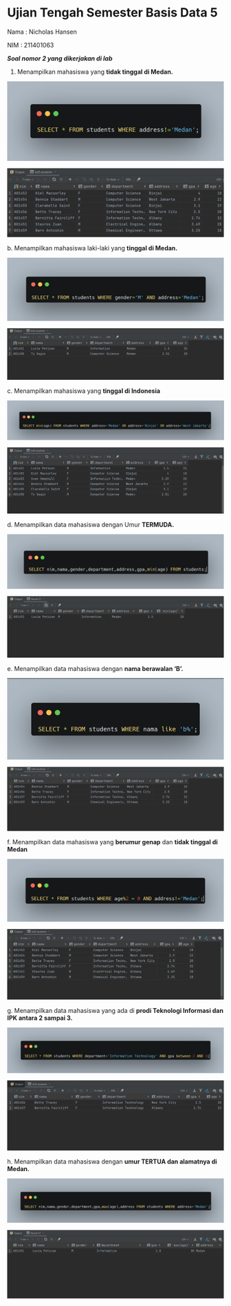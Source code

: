# Ujian Tengah Semester Basis Data 5

Nama : Nicholas Hansen

NIM : 211401063

***Soal nomor 2 yang dikerjakan di lab***

1. Menampilkan mahasiswa yang **tidak tinggal di Medan.**

![Untitled](Ujian%20Tengah%20Semester%20Basis%20Data%205%20ac500f16d096414ba6b12e7e73ee08c0/Untitled.png)

![Untitled](Ujian%20Tengah%20Semester%20Basis%20Data%205%20ac500f16d096414ba6b12e7e73ee08c0/Untitled%201.png)

b. Menampilkan mahasiswa laki-laki yang **tinggal di Medan.**

![Untitled](Ujian%20Tengah%20Semester%20Basis%20Data%205%20ac500f16d096414ba6b12e7e73ee08c0/Untitled%202.png)

![Untitled](Ujian%20Tengah%20Semester%20Basis%20Data%205%20ac500f16d096414ba6b12e7e73ee08c0/Untitled%203.png)

c. Menampilkan mahasiswa yang **tinggal di Indonesia**

![Untitled](Ujian%20Tengah%20Semester%20Basis%20Data%205%20ac500f16d096414ba6b12e7e73ee08c0/Untitled%204.png)

![Untitled](Ujian%20Tengah%20Semester%20Basis%20Data%205%20ac500f16d096414ba6b12e7e73ee08c0/Untitled%205.png)

d. Menampilkan data mahasiswa dengan Umur **TERMUDA.**

![Untitled](Ujian%20Tengah%20Semester%20Basis%20Data%205%20ac500f16d096414ba6b12e7e73ee08c0/Untitled%206.png)

![Untitled](Ujian%20Tengah%20Semester%20Basis%20Data%205%20ac500f16d096414ba6b12e7e73ee08c0/Untitled%207.png)

e. Menampilkan data mahasiswa dengan **nama berawalan ‘B’.**

![Untitled](Ujian%20Tengah%20Semester%20Basis%20Data%205%20ac500f16d096414ba6b12e7e73ee08c0/Untitled%208.png)

![Untitled](Ujian%20Tengah%20Semester%20Basis%20Data%205%20ac500f16d096414ba6b12e7e73ee08c0/Untitled%209.png)

f. Menampilkan data mahasiswa yang **berumur genap** dan **tidak tinggal di Medan**

![Untitled](Ujian%20Tengah%20Semester%20Basis%20Data%205%20ac500f16d096414ba6b12e7e73ee08c0/Untitled%2010.png)

![Untitled](Ujian%20Tengah%20Semester%20Basis%20Data%205%20ac500f16d096414ba6b12e7e73ee08c0/Untitled%2011.png)

g. Menampilkan data mahasiswa yang ada di **prodi Teknologi Informasi dan IPK antara 2 sampai 3.**

![Untitled](Ujian%20Tengah%20Semester%20Basis%20Data%205%20ac500f16d096414ba6b12e7e73ee08c0/Untitled%2012.png)

![Untitled](Ujian%20Tengah%20Semester%20Basis%20Data%205%20ac500f16d096414ba6b12e7e73ee08c0/Untitled%2013.png)

h. Menampilkan data mahasiswa dengan **umur TERTUA dan alamatnya di Medan.**

![Untitled](Ujian%20Tengah%20Semester%20Basis%20Data%205%20ac500f16d096414ba6b12e7e73ee08c0/Untitled%2014.png)

![Untitled](Ujian%20Tengah%20Semester%20Basis%20Data%205%20ac500f16d096414ba6b12e7e73ee08c0/Untitled%2015.png)